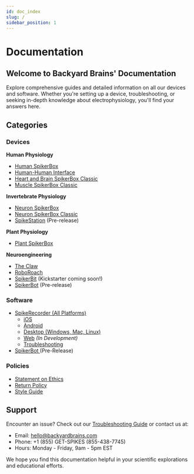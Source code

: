 ```yaml
---
id: doc_index
slug: /
sidebar_position: 1
---
```


# Documentation

## Welcome to Backyard Brains' Documentation

Explore comprehensive guides and detailed information on all our devices and software. Whether you're setting up a device, troubleshooting, or seeking in-depth knowledge about electrophysiology, you'll find your answers here.

## Categories

### Devices

**Human Physiology**  
- [Human SpikerBox](./human/human-spikerbox/)  
- [Human-Human Interface](./human/human-human-interface/)  
- [Heart and Brain SpikerBox Classic](./human/heart-and-brain-spikerbox-classic/)  
- [Muscle SpikerBox Classic](./human/muscle-spikerbox-classic/)  

**Invertebrate Physiology**  
- [Neuron SpikerBox](./invertebrate/neuron-spikerbox/)  
- [Neuron SpikerBox Classic](./invertebrate/neuron-spikerbox-classic/)  
- [SpikeStation](./invertebrate/pre-release/spikestation/)  (Pre-release)

**Plant Physiology**  
- [Plant SpikerBox](./plant/plant-spikerbox/)  

**Neuroengineering**  
- [The Claw](./neuroengineering/claw/)  
- [RoboRoach](./neuroengineering/roboroach/)  
- [SpikerBit](./neuroengineering/pre-release/spikerbit/)  (Kickstarter coming soon!)  
- [SpikerBot](./neuroengineering/pre-release/spikerbot/)   (Pre-release)  

### Software

- [SpikeRecorder (All Platforms)](./software/spike-recorder/)
  - [iOS](./software/spike-recorder/ios-ipados/)
  - [Android](./software/spike-recorder/android/)
  - [Desktop (Windows, Mac, Linux)](./software/spike-recorder/desktop/)
  - [Web](./software/spike-recorder/web/) *(In Development)*
  - [Troubleshooting](./software/spike-recorder/troubleshooting/)
- [SpikerBot ](./software/pre-release/spikerbot/)  (Pre-Release)

### Policies

- [Statement on Ethics](./policies/ethics/)
- [Return Policy](./policies/returnpolicy/)
- [Style Guide](./policies/styleguide/)

## Support

Encounter an issue? Check out our [Troubleshooting Guide](./software/spike-recorder/troubleshooting/) or contact us at:
- Email: hello@backyardbrains.com
- Phone: +1 (855) GET-SPIKES (855-438-7745)
- Hours: Monday - Friday, 9am - 5pm EST

We hope you find this documentation helpful in your scientific explorations and educational efforts.

